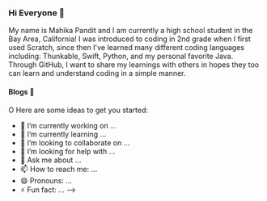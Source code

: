 ### Hi Everyone 👋

My name is Mahika Pandit and I am currently a high school student in the Bay Area, California! I was introduced to coding in 2nd grade when I first used Scratch, since then I've learned many different coding languages including: Thunkable, Swift, Python, and my personal favorite Java. Through GitHub, I want to share my learnings with others in hopes they too can learn and understand coding in a simple manner. 

#### Blogs 📝

O
Here are some ideas to get you started:

- 🔭 I’m currently working on ...
- 🌱 I’m currently learning ...
- 👯 I’m looking to collaborate on ...
- 🤔 I’m looking for help with ...
- 💬 Ask me about ...
- 📫 How to reach me: ...
- 😄 Pronouns: ...
- ⚡ Fun fact: ...
-->
